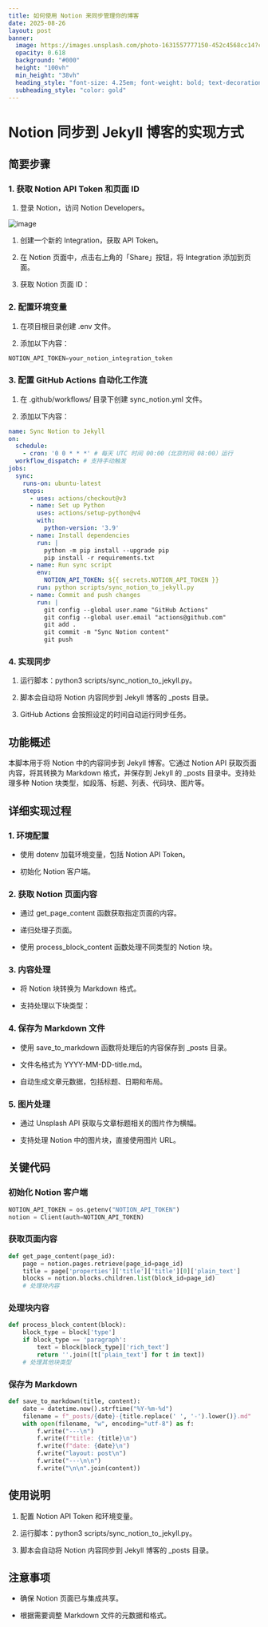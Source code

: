 ```yaml
---
title: 如何使用 Notion 来同步管理你的博客
date: 2025-08-26
layout: post
banner:
  image: https://images.unsplash.com/photo-1631557777150-452c4568cc14?crop=entropy&cs=tinysrgb&fit=max&fm=jpg&ixid=M3w2OTIwMzJ8MHwxfHJhbmRvbXx8fHx8fHx8fDE3NTYyNDY3ODV8&ixlib=rb-4.1.0&q=80&w=1080
  opacity: 0.618
  background: "#000"
  height: "100vh"
  min_height: "38vh"
  heading_style: "font-size: 4.25em; font-weight: bold; text-decoration: underline"
  subheading_style: "color: gold"
---
```


# Notion 同步到 Jekyll 博客的实现方式

## 简要步骤

### 1. 获取 Notion API Token 和页面 ID

1. 登录 Notion，访问 Notion Developers。

![image](https://prod-files-secure.s3.us-west-2.amazonaws.com/a7a0cc5a-89b9-4cda-8686-1fba0ca52f40/d19c1afe-dea5-4312-9333-786b0ba83054/image.png?X-Amz-Algorithm=AWS4-HMAC-SHA256&X-Amz-Content-Sha256=UNSIGNED-PAYLOAD&X-Amz-Credential=ASIAZI2LB4666PGGKIE5%2F20250826%2Fus-west-2%2Fs3%2Faws4_request&X-Amz-Date=20250826T221936Z&X-Amz-Expires=3600&X-Amz-Security-Token=IQoJb3JpZ2luX2VjECYaCXVzLXdlc3QtMiJHMEUCIEGf%2FdBMRYzZxsDrLrDk72o2yib7lOoxUPn7q%2BnplzQnAiEAkniKDik3Of%2FtQWJ5sUMa78wOyzznIYbx4spAX5QtAQAq%2FwMIfxAAGgw2Mzc0MjMxODM4MDUiDGAQi5V%2FpvU4VEDdeyrcA3ARWUljeMtCcVTjV8YXnvZVuTX%2B9lJckYKnTEs5GdN63qNrVR2KKVY%2Bev4vG3FyfLM55fT4%2F%2BgXqHDcv%2BCNx1xGbtP5WU7GiC81WBKlHRdT5Z7hCWAvILl1zwEFjbztiMlhEyxoQcFLBldeydJsPGz%2FqRAOIaZu0Nhr%2B7lO4nogjxTH%2BUWaGBDxQdSsLPGYvYgQbO6C2JtPfFXK8xM0PRy3xwjH7xFsT%2ByQl8IK11XoL8g%2FPaRdbR%2BxwtMECnnzPw6%2FKp8stzEnTaxOYCxwoT%2BqSaIwoNICgAMRzMy6He3AyT2fNKzS54Eo5OReI8oBNPBaQr4oyVgoVvTrlkMy3Nl75BXZTVj1%2B2ctGmzW%2BtYKOQ5MixPhX7ojIfw5MbEzZN0mpVTUOqVsd4mSkglpuqWrpTFkvTc9WxtyKJ1vgMM9uxiO1VGsSAxY0WmpN1uIHQD7lzGzlvnbTN%2BllD6ZqwIFANvVoEUvlJKQW%2FoPjLK%2BDgmcyVgS4iLfR4J5O0QkjK53z%2BSvAUb7p0EbWTZgMmP29fMXwLhZfbg2J0TY9UQZvfkU1BlPk5uo%2Fv66d9%2Beg7r%2Bo037f7ROtQXH9JdtpXljw%2FbmHcEymfjNTyxg5u604pPmXe222eJaNSY3MPnPuMUGOqUBr3YT1y3fIXjbmfanmRX3v9SSO9fazDXvu4VSH4nSUvRTi04uXDTjOwI1YS3FreTPW1LXw5PQ3CbKHuwEHzqZH3ay%2BSA0HsEN13yf7qqGBS%2B2CvTK26rTCTo84gJQS3gOrAMQYCtx3w961F0IkImuh%2FcKOumgWXq3CClIZhyBHBfBDyLgDEYjX7Q%2BwmxC3pwah8zUgO5uDBOSK9os5GaXH8QcF0mS&X-Amz-Signature=15e7a08e601365f910a7dd323573754852dc34b2b175b5b96a99d11e9b12d874&X-Amz-SignedHeaders=host&x-amz-checksum-mode=ENABLED&x-id=GetObject)

1. 创建一个新的 Integration，获取 API Token。

1. 在 Notion 页面中，点击右上角的「Share」按钮，将 Integration 添加到页面。

1. 获取 Notion 页面 ID：


### 2. 配置环境变量

1. 在项目根目录创建 .env 文件。

1. 添加以下内容：

```javascript
NOTION_API_TOKEN=your_notion_integration_token
```

### 3. 配置 GitHub Actions 自动化工作流

1. 在 .github/workflows/ 目录下创建 sync_notion.yml 文件。

1. 添加以下内容：

```yaml
name: Sync Notion to Jekyll
on:
  schedule:
    - cron: '0 0 * * *' # 每天 UTC 时间 00:00（北京时间 08:00）运行
  workflow_dispatch: # 支持手动触发
jobs:
  sync:
    runs-on: ubuntu-latest
    steps:
      - uses: actions/checkout@v3
      - name: Set up Python
        uses: actions/setup-python@v4
        with:
          python-version: '3.9'
      - name: Install dependencies
        run: |
          python -m pip install --upgrade pip
          pip install -r requirements.txt
      - name: Run sync script
        env:
          NOTION_API_TOKEN: ${{ secrets.NOTION_API_TOKEN }}
        run: python scripts/sync_notion_to_jekyll.py
      - name: Commit and push changes
        run: |
          git config --global user.name "GitHub Actions"
          git config --global user.email "actions@github.com"
          git add .
          git commit -m "Sync Notion content"
          git push
```

### 4. 实现同步

1. 运行脚本：python3 scripts/sync_notion_to_jekyll.py。

1. 脚本会自动将 Notion 内容同步到 Jekyll 博客的 _posts 目录。

1. GitHub Actions 会按照设定的时间自动运行同步任务。

## 功能概述

本脚本用于将 Notion 中的内容同步到 Jekyll 博客。它通过 Notion API 获取页面内容，将其转换为 Markdown 格式，并保存到 Jekyll 的 _posts 目录中。支持处理多种 Notion 块类型，如段落、标题、列表、代码块、图片等。

## 详细实现过程

### 1. 环境配置

- 使用 dotenv 加载环境变量，包括 Notion API Token。

- 初始化 Notion 客户端。

### 2. 获取 Notion 页面内容

- 通过 get_page_content 函数获取指定页面的内容。

- 递归处理子页面。

- 使用 process_block_content 函数处理不同类型的 Notion 块。

### 3. 内容处理

- 将 Notion 块转换为 Markdown 格式。

- 支持处理以下块类型：


### 4. 保存为 Markdown 文件

- 使用 save_to_markdown 函数将处理后的内容保存到 _posts 目录。

- 文件名格式为 YYYY-MM-DD-title.md。

- 自动生成文章元数据，包括标题、日期和布局。

### 5. 图片处理

- 通过 Unsplash API 获取与文章标题相关的图片作为横幅。

- 支持处理 Notion 中的图片块，直接使用图片 URL。

## 关键代码

### 初始化 Notion 客户端

```python
NOTION_API_TOKEN = os.getenv("NOTION_API_TOKEN")
notion = Client(auth=NOTION_API_TOKEN)
```

### 获取页面内容

```python
def get_page_content(page_id):
    page = notion.pages.retrieve(page_id=page_id)
    title = page['properties']['title']['title'][0]['plain_text']
    blocks = notion.blocks.children.list(block_id=page_id)
    # 处理块内容
```

### 处理块内容

```python
def process_block_content(block):
    block_type = block['type']
    if block_type == 'paragraph':
        text = block[block_type]['rich_text']
        return ''.join([t['plain_text'] for t in text])
    # 处理其他块类型
```

### 保存为 Markdown

```python
def save_to_markdown(title, content):
    date = datetime.now().strftime("%Y-%m-%d")
    filename = f"_posts/{date}-{title.replace(' ', '-').lower()}.md"
    with open(filename, "w", encoding="utf-8") as f:
        f.write("---\n")
        f.write(f"title: {title}\n")
        f.write(f"date: {date}\n")
        f.write("layout: post\n")
        f.write("---\n\n")
        f.write("\n\n".join(content))
```

## 使用说明

1. 配置 Notion API Token 和环境变量。

1. 运行脚本：python3 scripts/sync_notion_to_jekyll.py。

1. 脚本会自动将 Notion 内容同步到 Jekyll 博客的 _posts 目录。

## 注意事项

- 确保 Notion 页面已与集成共享。

- 根据需要调整 Markdown 文件的元数据和格式。